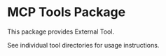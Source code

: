 # MCP Tools Package

This package provides External Tool.

See individual tool directories for usage instructions.